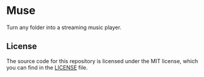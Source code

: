 # Muse

Turn any folder into a streaming music player.

## License

The source code for this repository is licensed under the MIT license, which you can
find in the [LICENSE](LICENSE.md) file.
